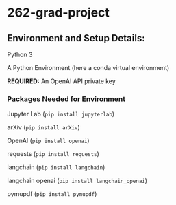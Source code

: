 # 262-grad-project

## Environment and Setup Details:
Python 3

A Python Environment (here a conda virtual environment)

**REQUIRED:** An OpenAI API private key

### Packages Needed for Environment
Jupyter Lab (`pip install jupyterlab`)

arXiv (`pip install arXiv`)

OpenAI (`pip install openai`)

requests (`pip install requests`)

langchain (`pip install langchain`)

langchain openai (`pip install langchain_openai`)

pymupdf (`pip install pymupdf`)

